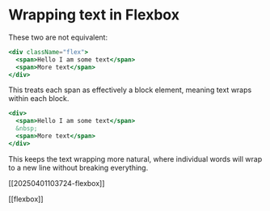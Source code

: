 # Wrapping text in Flexbox

These two are not equivalent:
```jsx
<div className="flex">
  <span>Hello I am some text</span>
  <span>More text</span>
</div>
```
This treats each span as effectively a block element, meaning text wraps within each block.

```jsx
<div>
  <span>Hello I am some text</span>
  &nbsp;
  <span>More text</span>
</div>
```
This keeps the text wrapping more natural, where individual words will wrap to a new line without breaking everything.

[[20250401103724-flexbox]]

[[flexbox]]